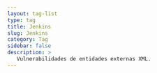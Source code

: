```yaml
---
layout: tag-list
type: tag
title: Jenkins
slug: Jenkins
category: Tag
sidebar: false
description: >
   Vulnerabilidades de entidades externas XML.
---
```

